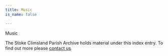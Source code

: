 ```yaml
---
title: Music
is_name: false

---
```


Music


The Stoke Climsland Parish Archive holds material under this index entry. To find out more please [contact us](/contact/)
